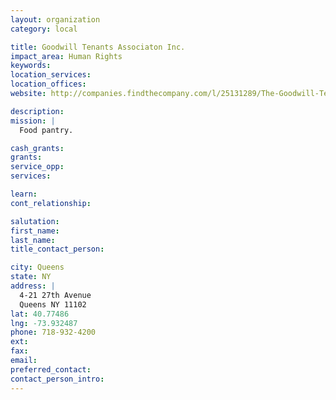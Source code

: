 ```yaml
---
layout: organization
category: local

title: Goodwill Tenants Associaton Inc.
impact_area: Human Rights
keywords: 
location_services: 
location_offices: 
website: http://companies.findthecompany.com/l/25131289/The-Goodwill-Tenants-Association-Inc-in-Astoria-NY

description: 
mission: |
  Food pantry.

cash_grants: 
grants: 
service_opp: 
services: 

learn: 
cont_relationship: 

salutation: 
first_name: 
last_name: 
title_contact_person: 

city: Queens
state: NY
address: |
  4-21 27th Avenue    
  Queens NY 11102
lat: 40.77486
lng: -73.932487
phone: 718-932-4200
ext: 
fax: 
email: 
preferred_contact: 
contact_person_intro: 
---
```

